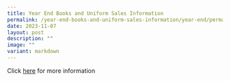 ```yaml
---
title: Year End Books and Uniform Sales Information
permalink: /year-end-books-and-uniform-sales-information/year-end/permalink/
date: 2023-11-07
layout: post
description: ""
image: ""
variant: markdown
---
```

Click [here](/files/sales%20of%20books%20and%20uniforms.pdf) for more information